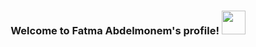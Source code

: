 <h3 align="center">
  Welcome to Fatma Abdelmonem's profile!
  <img src="https://media.giphy.com/media/0T23bQ5zu0lt4TnLI3/giphy.gif"width="38">
</h3>

